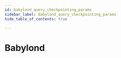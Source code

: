 ```yaml
---
id: babylond_query_checkpointing_params
sidebar_label: Babylond_query_checkpointing_params
hide_table_of_contents: true

---
```


# Babylond
